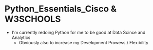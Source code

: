 # Python_Essentials_Cisco & W3SCHOOLS
+ I'm currently redoing Python for me to be good at Data Scince and Analytics
  + Obviously also to increase my Development Prowess / Flexibility
